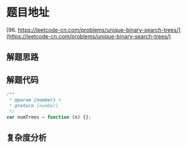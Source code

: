 # 题目地址

[96. https://leetcode-cn.com/problems/unique-binary-search-trees/](https://leetcode-cn.com/problems/unique-binary-search-trees/)

## 解题思路

## 解题代码

```js
/**
 * @param {number} n
 * @return {number}
 */
var numTrees = function (n) {};
```

## 复杂度分析
